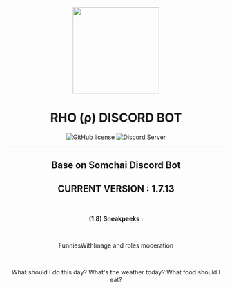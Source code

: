<div align='center'><img src="https://cdn.discordapp.com/attachments/835021302783017004/840973332732182538/178_20210509221946.png" width='200px' height='200px' />
  <h1>RHO (ρ) DISCORD BOT</h1>
  <a href="https://github.com/FunniesWithHTML/somechailolol"><img alt="GitHub license" src="https://img.shields.io/github/license/FunniesWithHTML/somechailolol"></a>  <a href=" https://discord.gg/WyEU5XURM5">
    <img src="https://discordapp.com/api/guilds/805974679322886165/widget.png?style=shield" alt="Discord Server">
  </a>
  <hr/>
  <h2>Base on Somchai Discord Bot</h2>
<h2>CURRENT VERSION : 1.7.13</h2>
  <br/>
  <p><b>(1.8) Sneakpeeks : </b></p>
  <br/>
  <p>FunniesWithImage and roles moderation</p>
<br/>
<p>What should I do this day? What's the weather today? What food should I eat?</p>
